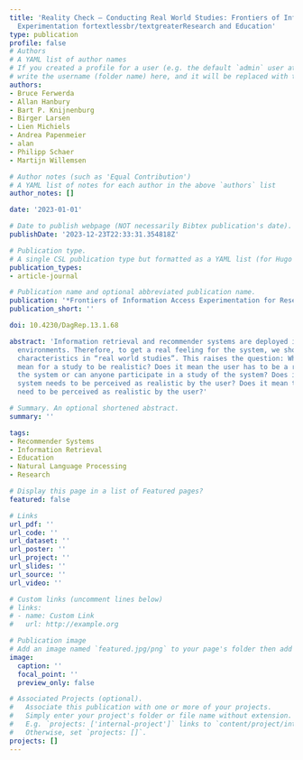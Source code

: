 ```yaml
---
title: 'Reality Check – Conducting Real World Studies: Frontiers of Information Access
  Experimentation fortextlessbr/textgreaterResearch and Education'
type: publication
profile: false
# Authors
# A YAML list of author names
# If you created a profile for a user (e.g. the default `admin` user at `content/authors/admin/`), 
# write the username (folder name) here, and it will be replaced with their full name and linked to their profile.
authors:
- Bruce Ferwerda
- Allan Hanbury
- Bart P. Knijnenburg
- Birger Larsen
- Lien Michiels
- Andrea Papenmeier
- alan
- Philipp Schaer
- Martijn Willemsen

# Author notes (such as 'Equal Contribution')
# A YAML list of notes for each author in the above `authors` list
author_notes: []

date: '2023-01-01'

# Date to publish webpage (NOT necessarily Bibtex publication's date).
publishDate: '2023-12-23T22:33:31.354818Z'

# Publication type.
# A single CSL publication type but formatted as a YAML list (for Hugo requirements).
publication_types:
- article-journal

# Publication name and optional abbreviated publication name.
publication: '*Frontiers of Information Access Experimentation for Research and Education*'
publication_short: ''

doi: 10.4230/DagRep.13.1.68

abstract: 'Information retrieval and recommender systems are deployed in real world
  environments. Therefore, to get a real feeling for the system, we should study their
  characteristics in “real world studies”. This raises the question: What does it
  mean for a study to be realistic? Does it mean the user has to be a real user of
  the system or can anyone participate in a study of the system? Does it mean the
  system needs to be perceived as realistic by the user? Does it mean the manipulations
  need to be perceived as realistic by the user?'

# Summary. An optional shortened abstract.
summary: ''

tags:
- Recommender Systems
- Information Retrieval
- Education
- Natural Language Processing
- Research

# Display this page in a list of Featured pages?
featured: false

# Links
url_pdf: ''
url_code: ''
url_dataset: ''
url_poster: ''
url_project: ''
url_slides: ''
url_source: ''
url_video: ''

# Custom links (uncomment lines below)
# links:
# - name: Custom Link
#   url: http://example.org

# Publication image
# Add an image named `featured.jpg/png` to your page's folder then add a caption below.
image:
  caption: ''
  focal_point: ''
  preview_only: false

# Associated Projects (optional).
#   Associate this publication with one or more of your projects.
#   Simply enter your project's folder or file name without extension.
#   E.g. `projects: ['internal-project']` links to `content/project/internal-project/index.md`.
#   Otherwise, set `projects: []`.
projects: []
---
```

